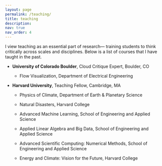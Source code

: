 ```yaml
---
layout: page
permalink: /teaching/
title: teaching
description: 
nav: true
nav_order: 4
---
```


I view teaching as an essential part of research— training students to think critically across scales and disciplines.
Below is a list of courses that I have taught in the past.
	
- **University of Colorado Boulder**, Cloud Critique Expert, Boulder, CO

  - Flow Visualization, Department of Electrical Engineering

- **Harvard University**, Teaching Fellow, Cambridge, MA
  
  - Physics of Climate, Department of Earth & Planetary Science
  
  - Natural Disasters, Harvard College
  
  - Advanced Machine Learning, School of Engineering and Applied Science
    
  - Applied Linear Algebra and Big Data, School of Engineering and Applied Science

  - Advanced Scientific Computing: Numerical Methods, School of Engineering and Applied Science

  - Energy and Climate: Vision for the Future, Harvard College

